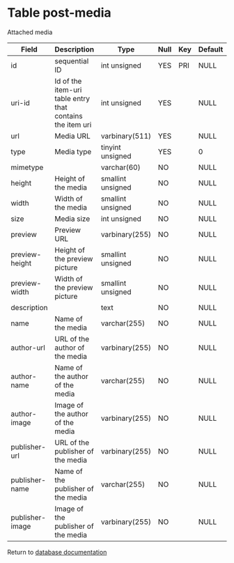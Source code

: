 Table post-media
===========
Attached media

| Field | Description | Type | Null | Key | Default | Extra |
| ----- | ----------- | ---- | ---- | --- | ------- | ----- |
| id | sequential ID | int unsigned | YES | PRI | NULL | auto_increment |    
| uri-id | Id of the item-uri table entry that contains the item uri | int unsigned | YES |  | NULL |  |    
| url | Media URL | varbinary(511) | YES |  | NULL |  |    
| type | Media type | tinyint unsigned | YES |  | 0 |  |    
| mimetype |  | varchar(60) | NO |  | NULL |  |    
| height | Height of the media | smallint unsigned | NO |  | NULL |  |    
| width | Width of the media | smallint unsigned | NO |  | NULL |  |    
| size | Media size | int unsigned | NO |  | NULL |  |    
| preview | Preview URL | varbinary(255) | NO |  | NULL |  |    
| preview-height | Height of the preview picture | smallint unsigned | NO |  | NULL |  |    
| preview-width | Width of the preview picture | smallint unsigned | NO |  | NULL |  |    
| description |  | text | NO |  | NULL |  |    
| name | Name of the media | varchar(255) | NO |  | NULL |  |    
| author-url | URL of the author of the media | varbinary(255) | NO |  | NULL |  |    
| author-name | Name of the author of the media | varchar(255) | NO |  | NULL |  |    
| author-image | Image of the author of the media | varbinary(255) | NO |  | NULL |  |    
| publisher-url | URL of the publisher of the media | varbinary(255) | NO |  | NULL |  |    
| publisher-name | Name of the publisher of the media | varchar(255) | NO |  | NULL |  |    
| publisher-image | Image of the publisher of the media | varbinary(255) | NO |  | NULL |  |    

Return to [database documentation](help/database)

